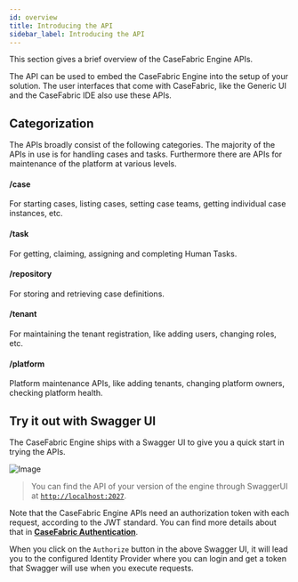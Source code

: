 ```yaml
---
id: overview
title: Introducing the API
sidebar_label: Introducing the API
---
```


This section gives a brief overview of the CaseFabric Engine APIs.

The API can be used to embed the CaseFabric Engine into the setup of your solution.
The user interfaces that come with CaseFabric, like the Generic UI and the CaseFabric IDE also use these APIs.

## Categorization 
The APIs broadly consist of the following categories. The majority of the APIs in use is for handling cases and tasks.
Furthermore there are APIs for maintenance of the platform at various levels.

#### /case
For starting cases, listing cases, setting case teams, getting individual case instances, etc.

#### /task
For getting, claiming, assigning and completing Human Tasks.

#### /repository
For storing and retrieving case definitions.

#### /tenant
For maintaining the tenant registration, like adding users, changing roles, etc.

#### /platform
Platform maintenance APIs, like adding tenants, changing platform owners, checking platform health.

## Try it out with Swagger UI
The CaseFabric Engine ships with a Swagger UI to give you a quick start in trying the APIs.

![Image](assets/api/swagger.png)

> You can find the API of your version of the engine through SwaggerUI at [`http://localhost:2027`](http://localhost:2027).

Note that the CaseFabric Engine APIs need an authorization token with each request, according to the JWT standard.
You can find more details about that in [**CaseFabric Authentication**](../engine/authentication).

When you click on the `Authorize` button in the above Swagger UI, it will lead you to the configured Identity Provider where you can login and get a token that Swagger will use when you execute requests. 

